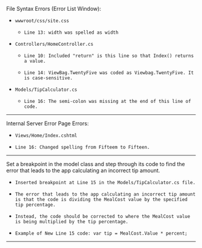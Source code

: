 File Syntax Errors (Error List Window):
*     wwwroot/css/site.css
     *     Line 13: width was spelled as width
*     Controllers/HomeController.cs
     *     Line 10: Included "return" is this line so that Index() returns a value.
     *     Line 14: ViewBag.TwentyFive was coded as Viewbag.TwentyFive. It is case-sensitive.
*     Models/TipCalculator.cs
     *     Line 16: The semi-colon was missing at the end of this line of code.
-------------------------------------------------------------------------
Internal Server Error Page Errors:
*     Views/Home/Index.cshtml
*     Line 16: Changed spelling from Fifteem to Fifteen.
-------------------------------------------------------------------------
Set a breakpoint in the model class and step through its code to find the error that leads to the app calculating an incorrect tip amount.
*     Inserted breakpoint at Line 15 in the Models/TipCalculator.cs file.
*     The error that leads to the app calculating an incorrect tip amount is that the code is dividing the MealCost value by the specified tip percentage. 
*     Instead, the code should be corrected to where the MealCost value is being multiplied by the tip percentage.
*     Example of New Line 15 code: var tip = MealCost.Value * percent;
-------------------------------------------------------------------------
